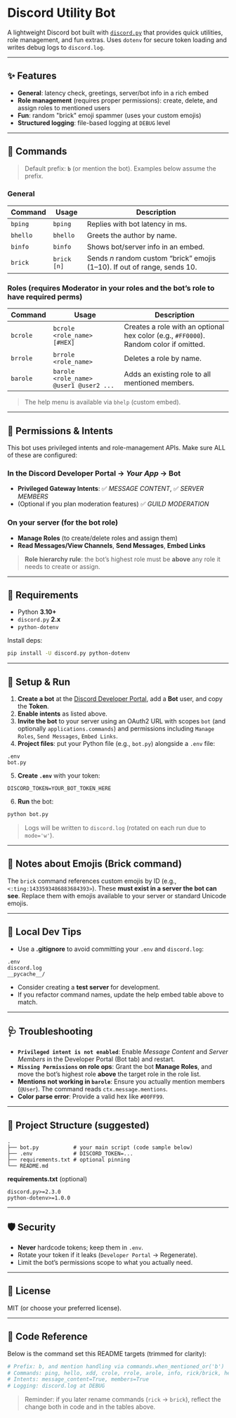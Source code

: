 # Discord Utility Bot

A lightweight Discord bot built with [`discord.py`](https://discordpy.readthedocs.io/) that provides quick utilities, role management, and fun extras. Uses `dotenv` for secure token loading and writes debug logs to `discord.log`.

---

## ✨ Features

* **General**: latency check, greetings, server/bot info in a rich embed
* **Role management** (requires proper permissions): create, delete, and assign roles to mentioned users
* **Fun**: random "brick" emoji spammer (uses your custom emojis)
* **Structured logging**: file-based logging at `DEBUG` level

---

## 🧱 Commands

> Default prefix: **`b`** (or mention the bot). Examples below assume the prefix.

### General

| Command  | Usage       | Description                                                               |
| -------- | ----------- | ------------------------------------------------------------------------- |
| `bping`  | `bping`     | Replies with bot latency in ms.                                           |
| `bhello` | `bhello`    | Greets the author by name.                                                |
| `binfo`  | `binfo`     | Shows bot/server info in an embed.                                        |
| `brick`  | `brick [n]` | Sends *n* random custom “brick” emojis (1–10). If out of range, sends 10. |

### Roles (requires **Moderator** in your roles **and** the bot’s role to have required perms)

| Command  | Usage                                  | Description                                                                           |
| -------- | -------------------------------------- | ------------------------------------------------------------------------------------- |
| `bcrole` | `bcrole <role_name> [#HEX]`            | Creates a role with an optional hex color (e.g., `#FF0000`). Random color if omitted. |
| `brrole` | `brrole <role_name>`                   | Deletes a role by name.                                                               |
| `barole` | `barole <role_name> @user1 @user2 ...` | Adds an existing role to all mentioned members.                                       |

> The help menu is available via `bhelp` (custom embed).

---

## 🔐 Permissions & Intents

This bot uses privileged intents and role-management APIs. Make sure ALL of these are configured:

### In the **Discord Developer Portal** → *Your App* → **Bot**

* **Privileged Gateway Intents**: ✅ *MESSAGE CONTENT*, ✅ *SERVER MEMBERS*
* (Optional if you plan moderation features) ✅ *GUILD MODERATION*

### On your **server** (for the bot role)

* **Manage Roles** (to create/delete roles and assign them)
* **Read Messages/View Channels**, **Send Messages**, **Embed Links**

> **Role hierarchy rule**: the bot’s highest role must be **above** any role it needs to create or assign.

---

## 🧰 Requirements

* Python **3.10+**
* `discord.py` **2.x**
* `python-dotenv`

Install deps:

```bash
pip install -U discord.py python-dotenv
```

---

## 🔧 Setup & Run

1. **Create a bot** at the [Discord Developer Portal](https://discord.com/developers/applications), add a **Bot** user, and copy the **Token**.
2. **Enable intents** as listed above.
3. **Invite the bot** to your server using an OAuth2 URL with scopes `bot` (and optionally `applications.commands`) and permissions including `Manage Roles`, `Send Messages`, `Embed Links`.
4. **Project files**: put your Python file (e.g., `bot.py`) alongside a `.env` file:

```
.env
bot.py
```

5. **Create `.env`** with your token:

```
DISCORD_TOKEN=YOUR_BOT_TOKEN_HERE
```

6. **Run** the bot:

```bash
python bot.py
```

> Logs will be written to `discord.log` (rotated on each run due to `mode='w'`).

---

## 🧩 Notes about Emojis (Brick command)

The `brick` command references custom emojis by ID (e.g., `<:ting:1433593486883684393>`). These **must exist in a server the bot can see**. Replace them with emojis available to your server or standard Unicode emojis.

---

## 🧪 Local Dev Tips

* Use a **.gitignore** to avoid committing your `.env` and `discord.log`:

```
.env
discord.log
__pycache__/
```

* Consider creating a **test server** for development.
* If you refactor command names, update the help embed table above to match.

---

## 🩺 Troubleshooting

* **`Privileged intent is not enabled`**: Enable *Message Content* and *Server Members* in the Developer Portal (Bot tab) and restart.
* **`Missing Permissions` on role ops**: Grant the bot **Manage Roles**, and move the bot’s highest role **above** the target role in the role list.
* **Mentions not working in `barole`**: Ensure you actually mention members (`@User`). The command reads `ctx.message.mentions`.
* **Color parse error**: Provide a valid hex like `#00FF99`.

---

## 📁 Project Structure (suggested)

```
.
├── bot.py           # your main script (code sample below)
├── .env             # DISCORD_TOKEN=...
├── requirements.txt # optional pinning
└── README.md
```

**requirements.txt** (optional)

```
discord.py>=2.3.0
python-dotenv>=1.0.0
```

---

## 🛡️ Security

* **Never** hardcode tokens; keep them in `.env`.
* Rotate your token if it leaks (`Developer Portal` → Regenerate).
* Limit the bot’s permissions scope to what you actually need.

---

## 📜 License

MIT (or choose your preferred license).

---

## 🧩 Code Reference

Below is the command set this README targets (trimmed for clarity):

```py
# Prefix: b, and mention handling via commands.when_mentioned_or('b')
# Commands: ping, hello, xdd, crole, rrole, arole, info, rick/brick, help
# Intents: message_content=True, members=True
# Logging: discord.log at DEBUG
```

> Reminder: if you later rename commands (`rick` → `brick`), reflect the change both in code and in the tables above.
